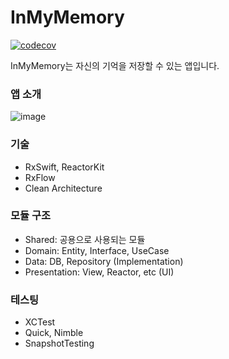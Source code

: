 # InMyMemory

[![codecov](https://codecov.io/gh/hogumachu/InMyMemory/graph/badge.svg?token=EHJTO5HDZK)](https://codecov.io/gh/hogumachu/InMyMemory)

InMyMemory는 자신의 기억을 저장할 수 있는 앱입니다.

### 앱 소개

![image](https://github.com/hogumachu/DDU-DO/assets/74225754/da11a74d-2c0a-4610-b44a-6f7f234a83d8)


### 기술

* RxSwift, ReactorKit
* RxFlow
* Clean Architecture

### 모듈 구조

* Shared: 공용으로 사용되는 모듈
* Domain: Entity, Interface, UseCase
* Data: DB, Repository (Implementation)
* Presentation: View, Reactor, etc (UI)

### 테스팅

* XCTest
* Quick, Nimble
* SnapshotTesting
